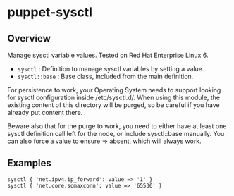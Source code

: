 puppet-sysctl
=============

Overview
--------

Manage sysctl variable values. Tested on Red Hat Enterprise Linux 6.

* `sysctl` : Definition to manage sysctl variables by setting a value.
* `sysctl::base` : Base class, included from the main definition.

For persistence to work, your Operating System needs to support looking for
sysctl configuration inside /etc/sysctl.d/. When using this module, the
existing content of this directory will be purged, so be careful if you
have already put content there.

Beware also that for the purge to work, you need to either have at least one
sysctl definition call left for the node, or include sysctl::base manually.
You can also force a value to ensure => absent, which will always work.

Examples
--------

    sysctl { 'net.ipv4.ip_forward': value => '1' }
    sysctl { 'net.core.somaxconn': value => '65536' }

